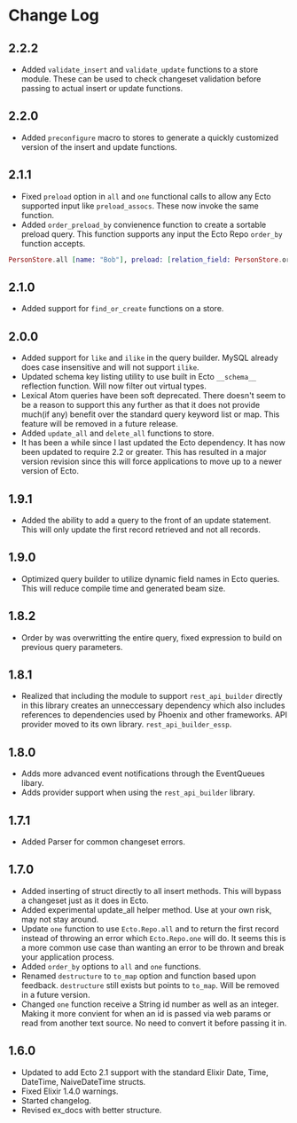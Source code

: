 # Change Log #

## 2.2.2 ##

* Added `validate_insert` and `validate_update` functions to a store module. These can be used to check changeset validation
before passing to actual insert or update functions.

## 2.2.0 ##

* Added `preconfigure` macro to stores to generate a quickly customized version of the insert and update functions.

## 2.1.1 ##

* Fixed `preload` option in `all` and `one` functional calls to allow any Ecto supported input like `preload_assocs`. These now invoke the same function.
* Added `order_preload_by` convienence function to create a sortable preload query. This function supports any input the Ecto Repo `order_by` function accepts.

```elixir
PersonStore.all [name: "Bob"], preload: [relation_field: PersonStore.order_preload_by(:id)]
```

## 2.1.0 ##

* Added support for `find_or_create` functions on a store.

## 2.0.0 ##

* Added support for `like` and `ilike` in the query builder. MySQL already does case insensitive and will not support `ilike`.
* Updated schema key listing utility to use built in Ecto `__schema__` reflection function. Will now filter out virtual types.
* Lexical Atom queries have been soft deprecated. There doesn't seem to be a reason to support this any further as that it does not provide much(if any) benefit over the standard query keyword list or map. This feature will be removed in a future release.
* Added `update_all` and `delete_all` functions to store.
* It has been a while since I last updated the Ecto dependency. It has now been updated to require 2.2 or greater. This has resulted in a major version revision since this will force applications to move up to a newer version of Ecto.

## 1.9.1 ##

* Added the ability to add a query to the front of an update statement. This will only update the first record retrieved and not all records.

## 1.9.0 ##

* Optimized query builder to utilize dynamic field names in Ecto queries. This will reduce compile time and generated beam size.

## 1.8.2 ##

* Order by was overwritting the entire query, fixed expression to build on previous query parameters.

## 1.8.1 ##

* Realized that including the module to support `rest_api_builder` directly in this library creates an unneccessary dependency which
also includes references to dependencies used by Phoenix and other frameworks. API provider moved to its own library. `rest_api_builder_essp`.

## 1.8.0 ##

* Adds more advanced event notifications through the EventQueues libary.
* Adds provider support when using the `rest_api_builder` library.

## 1.7.1 ##

* Added Parser for common changeset errors.

## 1.7.0 ##

* Added inserting of struct directly to all insert methods. This will bypass a changeset just as it does in Ecto.
* Added experimental update_all helper method. Use at your own risk, may not stay around.
* Update `one` function to use `Ecto.Repo.all` and to return the first record instead of throwing an error which `Ecto.Repo.one` will do.
It seems this is a more common use case than wanting an error to be thrown and break your application process.
* Added `order_by` options to `all` and `one` functions.
* Renamed `destructure` to `to_map` option and function based upon feedback. `destructure` still exists but points to `to_map`. Will be
removed in a future version.
* Changed `one` function receive a String id number as well as an integer. Making it more convient for when an id is passed via web params
or read from another text source. No need to convert it before passing it in.

## 1.6.0 ##

* Updated to add Ecto 2.1 support with the standard Elixir Date, Time, DateTime, NaiveDateTime structs.
* Fixed Elixir 1.4.0 warnings.
* Started changelog.
* Revised ex_docs with better structure.